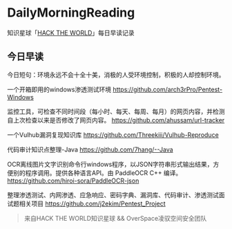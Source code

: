 # DailyMorningReading

知识星球「[HACK THE WORLD](https://public.zsxq.com/groups/225824414251.html)」每日早读记录

## 今日早读

今日短句：环境永远不会十全十美，消极的人受环境控制，积极的人却控制环境。

一个开箱即用的windows渗透测试环境
https://github.com/arch3rPro/Pentest-Windows

监控工具，可检查不同时间段（每小时、每天、每周、每月）的网页内容，并检测自上次检查以来是否修改了网页内容。
https://github.com/ahussam/url-tracker

一个Vulhub漏洞复现知识库
https://github.com/Threekiii/Vulhub-Reproduce

代码审计知识点整理-Java
https://github.com/7hang/--Java

OCR离线图片文字识别命令行windows程序，以JSON字符串形式输出结果，方便别的程序调用。提供各种语言API。由 PaddleOCR C++ 编译。
https://github.com/hiroi-sora/PaddleOCR-json

整理渗透测试、内网渗透、应急响应、密码字典、漏洞库、代码审计、渗透测试面试题相关项目
https://github.com/j2ekim/Pentest_Project

> 来自HACK THE WORLD知识星球 && OverSpace凌驭空间安全团队
